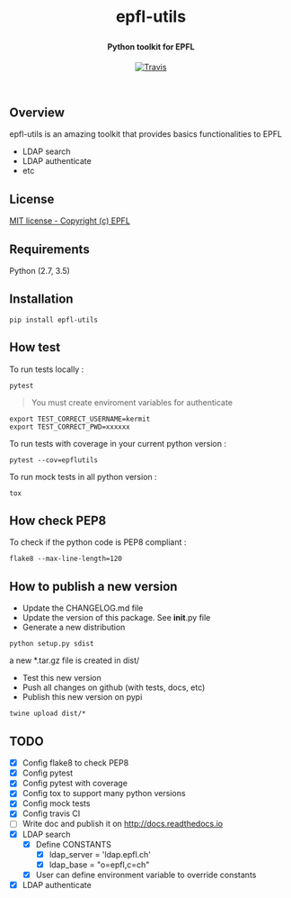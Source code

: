 <!-- markdownlint-disable -->
<h1 align="center" style="margin:1em">
  epfl-utils
</h1>

<h4 align="center">
  Python toolkit for EPFL
</h4>

<p align="center">
  <a href="https://travis-ci.org/epfl-idevelop/epfl-utils">
    <img src="https://travis-ci.org/epfl-idevelop/epfl-utils.svg?branch=master"
         alt="Travis">
  </a>
</p>
<br>

## Overview

epfl-utils is an amazing toolkit that provides basics functionalities to EPFL

* LDAP search
* LDAP authenticate
* etc

## License

[MIT license - Copyright (c) EPFL](./LICENSE)

## Requirements

Python (2.7, 3.5)

## Installation

```
pip install epfl-utils
```

## How test

To run tests locally :
```
pytest
```
> You must create enviroment variables for authenticate 
``` 
export TEST_CORRECT_USERNAME=kermit
export TEST_CORRECT_PWD=xxxxxx
```

To run tests with coverage in your current python version :
```
pytest --cov=epflutils
```

To run mock tests in all python version : 
```
tox
```

## How check PEP8

To check if the python code is PEP8 compliant :
```
flake8 --max-line-length=120
```

## How to publish a new version

* Update the CHANGELOG.md file
* Update the version of this package. See __init__.py file
* Generate a new distribution
```
python setup.py sdist
```
a new *.tar.gz file is created in dist/
* Test this new version
* Push all changes on github (with tests, docs, etc)
* Publish this new version on pypi
```
twine upload dist/*
```


## TODO 

- [x] Config flake8 to check PEP8
- [x] Config pytest 
- [x] Config pytest with coverage
- [x] Config tox to support many python versions
- [x] Config mock tests
- [x] Config travis CI
- [ ] Write doc and publish it on http://docs.readthedocs.io
- [x] LDAP search
    - [x] Define CONSTANTS
        - [x] ldap_server = 'ldap.epfl.ch'
        - [x] ldap_base = "o=epfl,c=ch"
    - [x] User can define environment variable to override constants
- [x] LDAP authenticate
